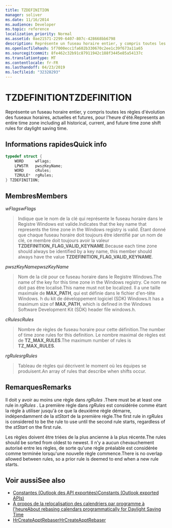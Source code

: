 ```yaml
---
title: TZDEFINITION
manager: soliver
ms.date: 11/16/2014
ms.audience: Developer
ms.topic: reference
localization_priority: Normal
ms.assetid: 0ae21571-2299-6407-807c-428668bb6798
description: Représente un fuseau horaire entier, y compris toutes les règles d'évolution des fuseaux horaires, actuelles et futures, pour l'heure d'été.
ms.openlocfilehash: 5f7000ecc1fa602b330670c2ee1c39f673a11a65
ms.sourcegitcommit: 8fe462c32b91c87911942c188f3445e85a54137c
ms.translationtype: MT
ms.contentlocale: fr-FR
ms.lasthandoff: 04/23/2019
ms.locfileid: "32328293"
---
```

# <a name="tzdefinition"></a><span data-ttu-id="c9fe1-103">TZDEFINITION</span><span class="sxs-lookup"><span data-stu-id="c9fe1-103">TZDEFINITION</span></span>

<span data-ttu-id="c9fe1-104">Représente un fuseau horaire entier, y compris toutes les règles d'évolution des fuseaux horaires, actuelles et futures, pour l'heure d'été.</span><span class="sxs-lookup"><span data-stu-id="c9fe1-104">Represents an entire time zone including all historical, current, and future time zone shift rules for daylight saving time.</span></span>
  
## <a name="quick-info"></a><span data-ttu-id="c9fe1-105">Informations rapides</span><span class="sxs-lookup"><span data-stu-id="c9fe1-105">Quick info</span></span>

```cpp
typedef struct { 
    WORD     wFlags;  
    LPWSTR   pwszKeyName; 
    WORD     cRules; 
    TZRULE*  rgRules; 
} TZDEFINITION;
```

## <a name="members"></a><span data-ttu-id="c9fe1-106">Membres</span><span class="sxs-lookup"><span data-stu-id="c9fe1-106">Members</span></span>

<span data-ttu-id="c9fe1-107">_wFlags_</span><span class="sxs-lookup"><span data-stu-id="c9fe1-107">_wFlags_</span></span>
  
> <span data-ttu-id="c9fe1-108">Indique que le nom de la clé qui représente le fuseau horaire dans le Registre Windows est valide.</span><span class="sxs-lookup"><span data-stu-id="c9fe1-108">Indicates that the key name that represents the time zone in the Windows registry is valid.</span></span> <span data-ttu-id="c9fe1-109">Étant donné que chaque fuseau horaire doit toujours être identifié par un nom de clé, ce membre doit toujours avoir la valeur **TZDEFINITION_FLAG_VALID_KEYNAME**.</span><span class="sxs-lookup"><span data-stu-id="c9fe1-109">Because each time zone should always be identified by a key name, this member should always have the value **TZDEFINITION_FLAG_VALID_KEYNAME**.</span></span>
    
<span data-ttu-id="c9fe1-110">_pwszKeyName_</span><span class="sxs-lookup"><span data-stu-id="c9fe1-110">_pwszKeyName_</span></span>
  
> <span data-ttu-id="c9fe1-111">Nom de la clé pour ce fuseau horaire dans le Registre Windows.</span><span class="sxs-lookup"><span data-stu-id="c9fe1-111">The name of the key for this time zone in the Windows registry.</span></span> <span data-ttu-id="c9fe1-112">Ce nom ne doit pas être localisé.</span><span class="sxs-lookup"><span data-stu-id="c9fe1-112">This name must not be localized.</span></span> <span data-ttu-id="c9fe1-113">Il a une taille maximale de **MAX_PATH**, qui est définie dans le fichier d'en-tête Windows. h du kit de développement logiciel (SDK) Windows.</span><span class="sxs-lookup"><span data-stu-id="c9fe1-113">It has a maximum size of **MAX_PATH**, which is defined in the Windows Software Development Kit (SDK) header file windows.h.</span></span> 
    
<span data-ttu-id="c9fe1-114">_cRules_</span><span class="sxs-lookup"><span data-stu-id="c9fe1-114">_cRules_</span></span>
  
> <span data-ttu-id="c9fe1-115">Nombre de règles de fuseau horaire pour cette définition.</span><span class="sxs-lookup"><span data-stu-id="c9fe1-115">The number of time zone rules for this definition.</span></span> <span data-ttu-id="c9fe1-116">Le nombre maximal de règles est de **TZ_MAX_RULES**.</span><span class="sxs-lookup"><span data-stu-id="c9fe1-116">The maximum number of rules is **TZ_MAX_RULES**.</span></span> 
    
<span data-ttu-id="c9fe1-117">_rgRules_</span><span class="sxs-lookup"><span data-stu-id="c9fe1-117">_rgRules_</span></span>
  
> <span data-ttu-id="c9fe1-118">Tableau de règles qui décrivent le moment où les équipes se produisent.</span><span class="sxs-lookup"><span data-stu-id="c9fe1-118">An array of rules that describe when shifts occur.</span></span>
    
## <a name="remarks"></a><span data-ttu-id="c9fe1-119">Remarques</span><span class="sxs-lookup"><span data-stu-id="c9fe1-119">Remarks</span></span>

<span data-ttu-id="c9fe1-120">Il doit y avoir au moins une règle dans *rgRules* .</span><span class="sxs-lookup"><span data-stu-id="c9fe1-120">There must be at least one rule in  *rgRules*  .</span></span> <span data-ttu-id="c9fe1-121">La première règle dans *rgRules* est considérée comme étant la règle à utiliser jusqu'à ce que la deuxième règle démarre, indépendamment de la *stStart* de la première règle.</span><span class="sxs-lookup"><span data-stu-id="c9fe1-121">The first rule in  *rgRules*  is considered to be the rule to use until the second rule starts, regardless of the  *stStart*  on the first rule.</span></span> 
  
<span data-ttu-id="c9fe1-122">Les règles doivent être triées de la plus ancienne à la plus récente.</span><span class="sxs-lookup"><span data-stu-id="c9fe1-122">The rules should be sorted from oldest to newest.</span></span> <span data-ttu-id="c9fe1-123">Il n'y a aucun chevauchement autorisé entre les règles, de sorte qu'une règle préalable est considérée comme terminée lorsqu'une nouvelle règle commence.</span><span class="sxs-lookup"><span data-stu-id="c9fe1-123">There is no overlap allowed between rules, so a prior rule is deemed to end when a new rule starts.</span></span>
  
## <a name="see-also"></a><span data-ttu-id="c9fe1-124">Voir aussi</span><span class="sxs-lookup"><span data-stu-id="c9fe1-124">See also</span></span>

- [<span data-ttu-id="c9fe1-125">Constantes (Outlook des API exportées)</span><span class="sxs-lookup"><span data-stu-id="c9fe1-125">Constants (Outlook exported APIs)</span></span>](constants-outlook-exported-apis.md)
- [<span data-ttu-id="c9fe1-126">À propos de la relocalisation des calendriers par programme à l'heure</span><span class="sxs-lookup"><span data-stu-id="c9fe1-126">About rebasing calendars programmatically for Daylight Saving Time</span></span>](about-rebasing-calendars-programmatically-for-daylight-saving-time.md)  
- [<span data-ttu-id="c9fe1-127">HrCreateApptRebaser</span><span class="sxs-lookup"><span data-stu-id="c9fe1-127">HrCreateApptRebaser</span></span>](hrcreateapptrebaser.md)

